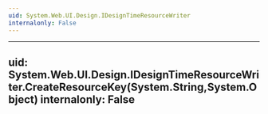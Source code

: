 ```yaml
---
uid: System.Web.UI.Design.IDesignTimeResourceWriter
internalonly: False
---
```


---
uid: System.Web.UI.Design.IDesignTimeResourceWriter.CreateResourceKey(System.String,System.Object)
internalonly: False
---
